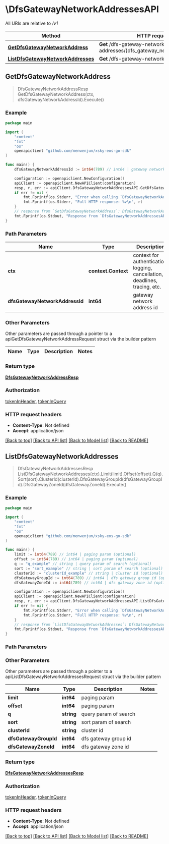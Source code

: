 # \DfsGatewayNetworkAddressesAPI

All URIs are relative to */v1*

Method | HTTP request | Description
------------- | ------------- | -------------
[**GetDfsGatewayNetworkAddress**](DfsGatewayNetworkAddressesAPI.md#GetDfsGatewayNetworkAddress) | **Get** /dfs-gateway-network-addresses/{dfs_gateway_network_address_id} | 
[**ListDfsGatewayNetworkAddresses**](DfsGatewayNetworkAddressesAPI.md#ListDfsGatewayNetworkAddresses) | **Get** /dfs-gateway-network-addresses/ | 



## GetDfsGatewayNetworkAddress

> DfsGatewayNetworkAddressResp GetDfsGatewayNetworkAddress(ctx, dfsGatewayNetworkAddressId).Execute()





### Example

```go
package main

import (
	"context"
	"fmt"
	"os"
	openapiclient "github.com/menwenjun/xsky-eos-go-sdk"
)

func main() {
	dfsGatewayNetworkAddressId := int64(789) // int64 | gateway network address id

	configuration := openapiclient.NewConfiguration()
	apiClient := openapiclient.NewAPIClient(configuration)
	resp, r, err := apiClient.DfsGatewayNetworkAddressesAPI.GetDfsGatewayNetworkAddress(context.Background(), dfsGatewayNetworkAddressId).Execute()
	if err != nil {
		fmt.Fprintf(os.Stderr, "Error when calling `DfsGatewayNetworkAddressesAPI.GetDfsGatewayNetworkAddress``: %v\n", err)
		fmt.Fprintf(os.Stderr, "Full HTTP response: %v\n", r)
	}
	// response from `GetDfsGatewayNetworkAddress`: DfsGatewayNetworkAddressResp
	fmt.Fprintf(os.Stdout, "Response from `DfsGatewayNetworkAddressesAPI.GetDfsGatewayNetworkAddress`: %v\n", resp)
}
```

### Path Parameters


Name | Type | Description  | Notes
------------- | ------------- | ------------- | -------------
**ctx** | **context.Context** | context for authentication, logging, cancellation, deadlines, tracing, etc.
**dfsGatewayNetworkAddressId** | **int64** | gateway network address id | 

### Other Parameters

Other parameters are passed through a pointer to a apiGetDfsGatewayNetworkAddressRequest struct via the builder pattern


Name | Type | Description  | Notes
------------- | ------------- | ------------- | -------------


### Return type

[**DfsGatewayNetworkAddressResp**](DfsGatewayNetworkAddressResp.md)

### Authorization

[tokenInHeader](../README.md#tokenInHeader), [tokenInQuery](../README.md#tokenInQuery)

### HTTP request headers

- **Content-Type**: Not defined
- **Accept**: application/json

[[Back to top]](#) [[Back to API list]](../README.md#documentation-for-api-endpoints)
[[Back to Model list]](../README.md#documentation-for-models)
[[Back to README]](../README.md)


## ListDfsGatewayNetworkAddresses

> DfsGatewayNetworkAddressesResp ListDfsGatewayNetworkAddresses(ctx).Limit(limit).Offset(offset).Q(q).Sort(sort).ClusterId(clusterId).DfsGatewayGroupId(dfsGatewayGroupId).DfsGatewayZoneId(dfsGatewayZoneId).Execute()





### Example

```go
package main

import (
	"context"
	"fmt"
	"os"
	openapiclient "github.com/menwenjun/xsky-eos-go-sdk"
)

func main() {
	limit := int64(789) // int64 | paging param (optional)
	offset := int64(789) // int64 | paging param (optional)
	q := "q_example" // string | query param of search (optional)
	sort := "sort_example" // string | sort param of search (optional)
	clusterId := "clusterId_example" // string | cluster id (optional)
	dfsGatewayGroupId := int64(789) // int64 | dfs gateway group id (optional)
	dfsGatewayZoneId := int64(789) // int64 | dfs gateway zone id (optional)

	configuration := openapiclient.NewConfiguration()
	apiClient := openapiclient.NewAPIClient(configuration)
	resp, r, err := apiClient.DfsGatewayNetworkAddressesAPI.ListDfsGatewayNetworkAddresses(context.Background()).Limit(limit).Offset(offset).Q(q).Sort(sort).ClusterId(clusterId).DfsGatewayGroupId(dfsGatewayGroupId).DfsGatewayZoneId(dfsGatewayZoneId).Execute()
	if err != nil {
		fmt.Fprintf(os.Stderr, "Error when calling `DfsGatewayNetworkAddressesAPI.ListDfsGatewayNetworkAddresses``: %v\n", err)
		fmt.Fprintf(os.Stderr, "Full HTTP response: %v\n", r)
	}
	// response from `ListDfsGatewayNetworkAddresses`: DfsGatewayNetworkAddressesResp
	fmt.Fprintf(os.Stdout, "Response from `DfsGatewayNetworkAddressesAPI.ListDfsGatewayNetworkAddresses`: %v\n", resp)
}
```

### Path Parameters



### Other Parameters

Other parameters are passed through a pointer to a apiListDfsGatewayNetworkAddressesRequest struct via the builder pattern


Name | Type | Description  | Notes
------------- | ------------- | ------------- | -------------
 **limit** | **int64** | paging param | 
 **offset** | **int64** | paging param | 
 **q** | **string** | query param of search | 
 **sort** | **string** | sort param of search | 
 **clusterId** | **string** | cluster id | 
 **dfsGatewayGroupId** | **int64** | dfs gateway group id | 
 **dfsGatewayZoneId** | **int64** | dfs gateway zone id | 

### Return type

[**DfsGatewayNetworkAddressesResp**](DfsGatewayNetworkAddressesResp.md)

### Authorization

[tokenInHeader](../README.md#tokenInHeader), [tokenInQuery](../README.md#tokenInQuery)

### HTTP request headers

- **Content-Type**: Not defined
- **Accept**: application/json

[[Back to top]](#) [[Back to API list]](../README.md#documentation-for-api-endpoints)
[[Back to Model list]](../README.md#documentation-for-models)
[[Back to README]](../README.md)

